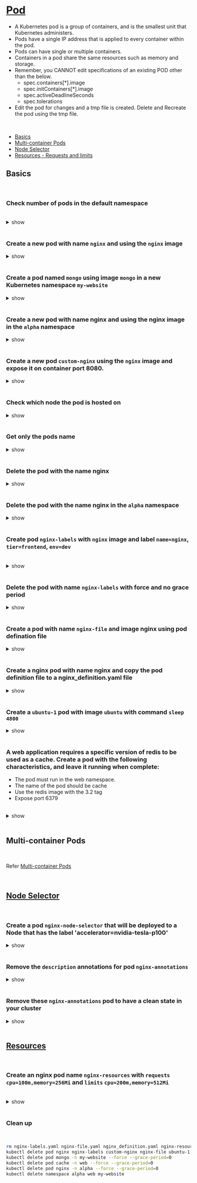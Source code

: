 # [Pod](https://kubernetes.io/docs/concepts/workloads/pods/)

 - A Kubernetes pod is a group of containers, and is the smallest unit that Kubernetes administers. 
 - Pods have a single IP address that is applied to every container within the pod.
 - Pods can have single or multiple containers.
 - Containers in a pod share the same resources such as memory and storage.
 - Remember, you CANNOT edit specifications of an existing POD other than the below.
   - spec.containers[*].image
   - spec.initContainers[*].image
   - spec.activeDeadlineSeconds
   - spec.tolerations
 -  Edit the pod for changes and a tmp file is created. Delete and Recreate the pod using the tmp file.

<br />

 - [Basics](#basics)
 - [Multi-container Pods](#multi-container-pods)
 - [Node Selector](#node-selector)
 - [Resources - Requests and limits](#resources)

## Basics

<br />

### Check number of pods in the default namespace

<br />

<details><summary>show</summary><p>

```bash
kubectl get pods
# OR
kubectl get po
```
</p></details>

<br />

### Create a new pod with name `nginx` and using the `nginx` image

<details><summary>show</summary><p>

```bash
kubectl run nginx --image=nginx
```

</p></details>

<br />


### Create a pod named `mongo` using image `mongo` in a new Kubernetes namespace `my-website`

<details><summary>show</summary><p>

```bash
kubectl create namespace my-website
kubectl run mongo --image=mongo --namespace=my-website
```

</p></details>

<br />


### Create a new pod with name nginx and using the nginx image in the `alpha` namespace

<details><summary>show</summary><p>

```bash
kubectl create namespace alpha
kubectl run nginx --image=nginx --namespace=alpha
```

</p></details>

<br />

### Create a new pod `custom-nginx` using the `nginx` image and expose it on container port 8080.

<details><summary>show</summary><p>

```bash
kubectl run custom-nginx --image=nginx --port=8080
```

</p></details>

<br />

### Check which node the pod is hosted on 

<details><summary>show</summary><p>

```bash
kubectl get pods -o wide
``` 

</p></details>

<br />

### Get only the pods name

<details><summary>show</summary><p>

```bash
kubectl get pods -o name
```

</p></details>

<br />

### Delete the pod with the name nginx

<details><summary>show</summary><p>

```bash
kubectl delete pod nginx
```

</p></details>

<br />

### Delete the pod with the name nginx in the `alpha` namespace

<details><summary>show</summary><p>

```bash
kubectl delete pod nginx --namespace=alpha
```

</p></details>

<br />

### Create pod `nginx-labels` with `nginx` image and label `name=nginx`, `tier=frontend`, `env=dev`

<br />

<details><summary>show</summary><p>

```bash
kubectl run nginx-labels --image=nginx --labels=name=nginx,tier=frontend,env=dev,version=v1
```

OR

```yaml
cat << EOF > nginx-labels.yaml
apiVersion: v1
kind: Pod
metadata:
  labels:
    env: dev
    name: nginx
    tier: frontend
    version: v1
  name: nginx-labels
spec:
  containers:
  - image: nginx
    name: nginx
EOF

kubectl apply -f nginx-labels.yaml
```

</p></details>

<br />

### Delete the pod with name `nginx-labels` with force and no grace period

<details><summary>show</summary><p>

```bash
kubectl delete pod nginx-labels --force --grace-period=0
```

</p></details>

<br />

### Create a pod with name `nginx-file` and image nginx using pod defination file

<details><summary>show</summary><p>

```bash
kubectl run nginx-file --image=nginx --dry-run=client -o yaml > nginx-file.yaml
kubectl apply -f nginx-file.yaml
```
</p></details>

<br />

### Create a nginx pod with name nginx and copy the pod definition file to a nginx_definition.yaml file

<details><summary>show</summary><p>

```bash
kubectl run nginx --image=nginx
kubectl get nginx -o yaml > nginx_definition.yaml
```

</p></details>

<br />

### Create a `ubuntu-1` pod with image `ubuntu` with command `sleep 4800`

<details><summary>show</summary><p>

```bash
kubectl run ubuntu-1 --image=ubuntu --command sleep 4800
```

</p></details>

<br />

### A web application requires a specific version of redis to be used as a cache. Create a pod with the following characteristics, and leave it running when complete:
- The pod must run in the web namespace.
- The name of the pod should be cache
- Use the redis image with the 3.2 tag
- Expose port 6379

<br />

<details><summary>show</summary><p>

```bash
kubectl create namespace web
kubectl run cache --image redis:3.2 --port 6379 --namespace web
```

</p></details>

<br />

## Multi-container Pods

<br />

Refer [Multi-container Pods](multi_container_pods.md)

<br />

## [Node Selector](https://kubernetes.io/docs/concepts/scheduling-eviction/assign-pod-node/)

<br />

### Create a pod `nginx-node-selector` that will be deployed to a Node that has the label 'accelerator=nvidia-tesla-p100'

<details><summary>show</summary><p>

Add the label to a node:

```bash
kubectl label nodes node01 accelerator=nvidia-tesla-p100
```

We can use the 'nodeSelector' property on the Pod YAML:

```yaml
cat << EOF > nginx-node-selector.yaml
apiVersion: v1
kind: Pod
metadata:
  name: nginx-node-selector
spec:
  containers:
    - name: nginx-node-selector
      image: nginx
  nodeSelector: # add this
    accelerator: nvidia-tesla-p100 # the selection label
EOF

kubectl apply -f nginx-node-selector.yaml
```

OR

Use node affinity (https://kubernetes.io/docs/tasks/configure-pod-container/assign-pods-nodes-using-node-affinity/#schedule-a-pod-using-required-node-affinity)

```yaml
cat << EOF > nginx-node-selector.yaml
apiVersion: v1
kind: Pod
metadata:
  name: affinity-pod
spec:
  affinity:
    nodeAffinity:
      requiredDuringSchedulingIgnoredDuringExecution:
        nodeSelectorTerms:
        - matchExpressions:
          - key: accelerator
            operator: In
            values:
            - nvidia-tesla-p100
  containers:
    - name: nginx-node-selector
      image: nginx
EOF

kubectl apply -f nginx-node-selector.yaml

```

</p></details> 

<br />

### Remove the `description` annotations for pod `nginx-annotations` 

<details><summary>show</summary><p>

```bash
kubectl annotate pod nginx-annotations description-
```

</p></details> 

<br /> 

### Remove these `nginx-annotations` pod to have a clean state in your cluster

<details><summary>show</summary><p>

```bash
kubectl delete pod nginx-annotations --force
```

</p></details> 

<br />

## [Resources](https://kubernetes.io/docs/concepts/configuration/manage-resources-containers/)

<br />

### Create an nginx pod name `nginx-resources` with `requests` `cpu=100m,memory=256Mi` and `limits` `cpu=200m,memory=512Mi`

<br />

<details><summary>show</summary><p>

```bash
kubectl run nginx-resources --image=nginx --restart=Never --requests='cpu=100m,memory=256Mi' --limits='cpu=200m,memory=512Mi'
```

OR 

```yaml
cat << EOF > nginx-resources.yaml
apiVersion: v1
kind: Pod
metadata:
  creationTimestamp: null
  labels:
    run: nginx-resources
  name: nginx-resources
spec:
  containers:
  - image: nginx
    name: nginx-resources
    resources:
      limits:
        cpu: 200m
        memory: 512Mi
      requests:
        cpu: 100m
        memory: 256Mi
  dnsPolicy: ClusterFirst
  restartPolicy: Never
status: {}
EOF

kubectl apply -f nginx-resources.yaml
```

</p></details>

<br />

### Clean up 

<br />

```bash
rm nginx-labels.yaml nginx-file.yaml nginx_definition.yaml nginx-resources.yaml
kubectl delete pod nginx nginx-labels custom-nginx nginx-file ubuntu-1 nginx-node-selector nginx-annotations nginx-resources --force --grace-period=0
kubectl delete pod mongo -n my-website --force --grace-period=0
kubectl delete pod cache -n web --force --grace-period=0
kubectl delete pod nginx -n alpha --force --grace-period=0
kubectl delete namespace alpha web my-website
```